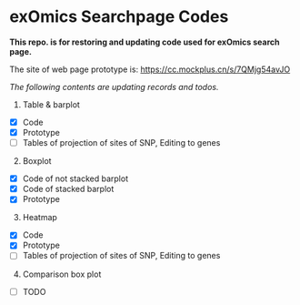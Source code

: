 # exOmics Searchpage Codes

**This repo. is for restoring and updating code used for exOmics search page.**

The site of web page prototype is: https://cc.mockplus.cn/s/7QMjg54avJO

*The following contents are updating records and todos.*

1. Table & barplot

- [X] Code
- [X] Prototype
- [ ] Tables of projection of sites of SNP, Editing to genes

2. Boxplot

- [X] Code of not stacked barplot
- [X] Code of stacked barplot
- [X] Prototype

3. Heatmap

- [X] Code
- [X] Prototype
- [ ] Tables of projection of sites of SNP, Editing to genes

4. Comparison box plot

- [ ] TODO
